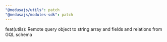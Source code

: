 ```yaml
---
"@medusajs/utils": patch
"@medusajs/modules-sdk": patch
---
```


feat(utils): Remote query object to string array and fields and relations from GQL schema
